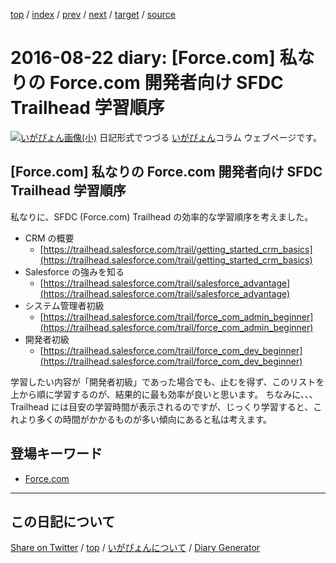 [top](https://igapyon.github.io/diary/) 
 / [index](https://igapyon.github.io/diary/2016/index.html) 
 / [prev](https://igapyon.github.io/diary/2016/ig160821.html) 
 / [next](https://igapyon.github.io/diary/2016/ig160824.html) 
 / [target](https://igapyon.github.io/diary/2016/ig160822.html) 
 / [source](https://github.com/igapyon/diary/blob/gh-pages/2016/ig160822.html.src.md) 

2016-08-22 diary: [Force.com] 私なりの Force.com 開発者向け SFDC Trailhead 学習順序
=====================================================================================================
[![いがぴょん画像(小)](https://igapyon.github.io/diary/images/iga200306s.jpg "いがぴょん")](https://igapyon.github.io/diary/memo/memoigapyon.html) 日記形式でつづる [いがぴょん](https://igapyon.github.io/diary/memo/memoigapyon.html)コラム ウェブページです。

## [Force.com] 私なりの Force.com 開発者向け SFDC Trailhead 学習順序

私なりに、SFDC (Force.com) Trailhead の効率的な学習順序を考えました。


* CRM の概要
  * [https://trailhead.salesforce.com/trail/getting_started_crm_basics](https://trailhead.salesforce.com/trail/getting_started_crm_basics)
* Salesforce の強みを知る
  * [https://trailhead.salesforce.com/trail/salesforce_advantage](https://trailhead.salesforce.com/trail/salesforce_advantage)
* システム管理者初級
  * [https://trailhead.salesforce.com/trail/force_com_admin_beginner](https://trailhead.salesforce.com/trail/force_com_admin_beginner)
* 開発者初級
  * [https://trailhead.salesforce.com/trail/force_com_dev_beginner](https://trailhead.salesforce.com/trail/force_com_dev_beginner)

学習したい内容が「開発者初級」であった場合でも、止むを得ず、このリストを上から順に学習するのが、結果的に最も効率が良いと思います。
ちなみに、、、Trailhead には目安の学習時間が表示されるのですが、じっくり学習すると、これより多くの時間がかかるものが多い傾向にあると私は考えます。


## 登場キーワード

* [Force.com](../keyword/force.com.html)

----------------------------------------------------------------------------------------------------

## この日記について

[Share on Twitter](https://twitter.com/intent/tweet?hashtags=igapyon%2Cdiary%2C%E3%81%84%E3%81%8C%E3%81%B4%E3%82%87%E3%82%93%2CForce.com&text=%5BForce.com%5D+%E7%A7%81%E3%81%AA%E3%82%8A%E3%81%AE+Force.com+%E9%96%8B%E7%99%BA%E8%80%85%E5%90%91%E3%81%91+SFDC+Trailhead+%E5%AD%A6%E7%BF%92%E9%A0%86%E5%BA%8F&url=https%3A%2F%2Figapyon.github.io%2Fdiary%2F2016%2Fig160822.html) / [top](https://igapyon.github.io/diary/) / [いがぴょんについて](https://igapyon.github.io/diary/memo/memoigapyon.html) / [Diary Generator](https://github.com/igapyon/igapyonv3)
